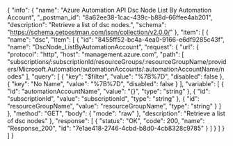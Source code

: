 {
  "info": {
    "name": "Azure Automation API Dsc Node List By Automation Account",
    "_postman_id": "8a62ee38-1cac-439c-b88d-66ffee4ab201",
    "description": "Retrieve a list of dsc nodes.",
    "schema": "https://schema.getpostman.com/json/collection/v2.0.0/"
  },
  "item": [
    {
      "name": "dsc",
      "item": [
        {
          "id": "8455ff52-bc4a-4ea0-9166-e6df9285c43f",
          "name": "DscNode_ListByAutomationAccount",
          "request": {
            "url": {
              "protocol": "http",
              "host": "management.azure.com",
              "path": [
                "subscriptions/:subscriptionId/resourceGroups/:resourceGroupName/providers/Microsoft.Automation/automationAccounts/:automationAccountName/nodes"
              ],
              "query": [
                {
                  "key": "$filter",
                  "value": "%7B%7D",
                  "disabled": false
                },
                {
                  "key": "No Name",
                  "value": "%7B%7D",
                  "disabled": false
                }
              ],
              "variable": [
                {
                  "id": "automationAccountName",
                  "value": "{}",
                  "type": "string"
                },
                {
                  "id": "subscriptionId",
                  "value": "subscriptionId",
                  "type": "string"
                },
                {
                  "id": "resourceGroupName",
                  "value": "resourceGroupName",
                  "type": "string"
                }
              ]
            },
            "method": "GET",
            "body": {
              "mode": "raw"
            },
            "description": "Retrieve a list of dsc nodes"
          },
          "response": [
            {
              "status": "OK",
              "code": 200,
              "name": "Response_200",
              "id": "7e1ae418-2746-4cbd-b8d0-4cb8328c9785"
            }
          ]
        }
      ]
    }
  ]
}